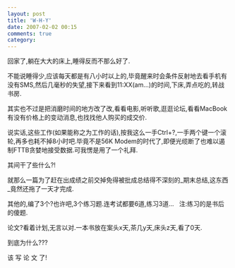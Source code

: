 ```yaml
---
layout: post
title: 'W-H-Y'
date: 2007-02-02 00:15
comments: true
category: 
---
```

    

回家了,躺在大大的床上,睡得反而不那么好了.

不能说睡得少,应该每天都是有八小时以上的,毕竟醒来时会条件反射地去看手机有没有SMS,然后几毫秒的失望,接下来看到11:XX(am...)的时间,下床,弄点吃的,转战书房.

其实也不过是把消磨时间的地方改了改,看看电影,听听歌,逛逛论坛,看看MacBook有没有价格上的变动消息,也找找他人购买的成交价.

说实话,这些工作(如果能称之为工作的话),按我这么一手Ctrl+?,一手两个键一个滚轮,再多也耗不掉8小时吧.毕竟不是56K Modem的时代了,即便光缆断了也难以遏制FTTB贪婪地接受数据.可我愣是用了一个礼拜.

其间干了些什么?!

就那么一篇为了赶在出成绩之前交掉免得被批成总结得不深刻的_期末总结,这东西_竟然还拖了一天才完成.

其他的,编了3个?也许吧,3个练习题.连考试都要6道,练习3道...   注:练习的是书后的傻题.

论文?看着计划,无言以对.一本书放在案头x天,茶几y天,床头z天,看了0天.

到底为什么???

该 写 论 文 了!
